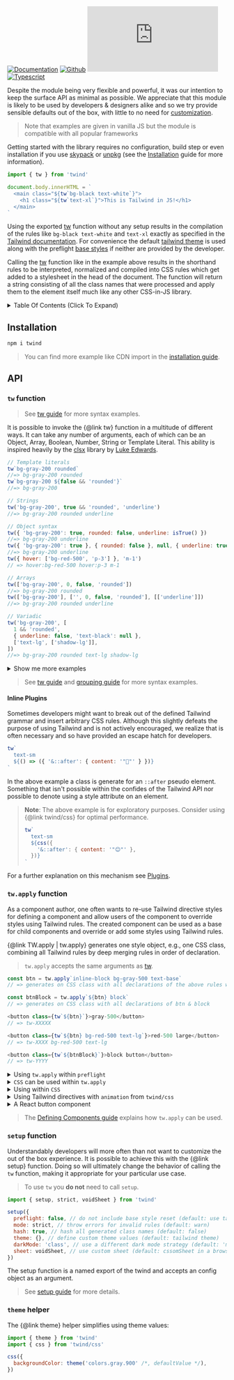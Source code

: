 [![Documentation](https://flat.badgen.net/badge/icon/Documentation?icon=awesome&label)](https://twind.dev/api/modules/twind.html)
[![Github](https://flat.badgen.net/badge/icon/tw-in-js%2Ftwind%2Fsrc?icon=github&label)](https://github.com/tw-in-js/twind/tree/main/src)
[![Module Size](https://flat.badgen.net/badgesize/brotli/https:/unpkg.com/twind/twind.js?icon=jsdelivr&label&color=blue&cache=10800)](https://unpkg.com/twind/twind.js 'brotli module size')
[![Typescript](https://flat.badgen.net/badge/icon/included?icon=typescript&label)](https://unpkg.com/browse/twind/twind.d.ts)

Despite the module being very flexible and powerful, it was our intention to keep the surface API as minimal as possible. We appreciate that this module is likely to be used by developers & designers alike and so we try provide sensible defaults out of the box, with little to no need for [customization](https://github.com/tw-in-js/twind/blob/main/docs/setup.md).

> Note that examples are given in vanilla JS but the module is compatible with all popular frameworks

Getting started with the library requires no configuration, build step or even installation if you use [skypack](https://skypack.dev/) or [unpkg](https://unpkg.com/) (see the [Installation](https://github.com/tw-in-js/twind/blob/main/docs/installation.md) guide for more information).

```js
import { tw } from 'twind'

document.body.innerHTML = `
  <main class="${tw`bg-black text-white`}">
    <h1 class="${tw`text-xl`}">This is Tailwind in JS!</h1>
  </main>
`
```

Using the exported [tw](#tw-function) function without any setup results in the compilation of the rules like `bg-black text-white` and `text-xl` exactly as specified in the [Tailwind documentation](https://tailwincss.com/docs). For convenience the default [tailwind theme](https://github.com/tailwindlabs/tailwindcss/blob/v1/stubs/defaultConfig.stub.js) is used along with the preflight [base styles](https://tailwindcss.com/docs/preflight) if neither are provided by the developer.

Calling the [tw](#tw-function) function like in the example above results in the shorthand rules to be interpreted, normalized and compiled into CSS rules which get added to a stylesheet in the head of the document. The function will return a string consisting of all the class names that were processed and apply them to the element itself much like any other CSS-in-JS library.

<details><summary>Table Of Contents (Click To Expand)</summary>

<!-- START doctoc generated TOC please keep comment here to allow auto update -->
<!-- DON'T EDIT THIS SECTION, INSTEAD RE-RUN doctoc TO UPDATE -->

- [Installation](#installation)
- [API](#api)
  - [`tw` function](#tw-function)
  - [`tw.apply` function](#twapply-function)
  - [`setup` function](#setup-function)
  - [`theme` helper](#theme-helper)

<!-- END doctoc generated TOC please keep comment here to allow auto update -->
</details>

## Installation

```sh
npm i twind
```

> You can find more example like CDN import in the [installation guide](https://github.com/tw-in-js/twind/blob/main/docs/installation.md).

## API

### `tw` function

> See [tw guide](https://github.com/tw-in-js/twind/blob/main/docs/tw.md) for more syntax examples.

It is possible to invoke the {@link tw} function in a multitude of different ways. It can take any number of arguments, each of which can be an Object, Array, Boolean, Number, String or Template Literal. This ability is inspired heavily by the [clsx](https://npmjs.com/clsx) library by [Luke Edwards](https://github.com/lukeed).

```js
// Template literals
tw`bg-gray-200 rounded`
//=> bg-gray-200 rounded
tw`bg-gray-200 ${false && 'rounded'}`
//=> bg-gray-200

// Strings
tw('bg-gray-200', true && 'rounded', 'underline')
//=> bg-gray-200 rounded underline

// Object syntax
tw({ 'bg-gray-200': true, rounded: false, underline: isTrue() })
//=> bg-gray-200 underline
tw({ 'bg-gray-200': true }, { rounded: false }, null, { underline: true })
//=> bg-gray-200 underline
tw({ hover: ['bg-red-500', 'p-3'] }, 'm-1')
// => hover:bg-red-500 hover:p-3 m-1

// Arrays
tw(['bg-gray-200', 0, false, 'rounded'])
//=> bg-gray-200 rounded
tw(['bg-gray-200'], ['', 0, false, 'rounded'], [['underline']])
//=> bg-gray-200 rounded underline

// Variadic
tw('bg-gray-200', [
  1 && 'rounded',
  { underline: false, 'text-black': null },
  ['text-lg', ['shadow-lg']],
])
//=> bg-gray-200 rounded text-lg shadow-lg
```

<details><summary>Show me more examples</summary>

```js
tw`bg-gray-200 ${[false && 'rounded', 'block']}`
//=> bg-gray-200 block
tw`bg-gray-200 ${{ rounded: false, underline: isTrue() }}`
//=> bg-gray-200 underline
tw`bg-${randomColor()}`
//=> bg-blue-500
tw`hover:${({ tw }) => tw`underline`}`
//=> hover:underline
tw`bg-${'fuchsia'}) sm:${'underline'} lg:${false && 'line-through'} text-${[
  'underline',
  'center',
]} rounded-${{ lg: false, xl: true }})`
// => bg-fuchsia sm:underline text-underline text-center rounded-xl

tw`text-${'gray'}-100 bg-${'red'}(600 hover:700 ${'focus'}:800)`
// => text-gray-100 bg-red-600 hover:bg-red-700 focus:bg-red-800

tw({
  sm: ['hover:rounded', 'active:rounded-full'],
  md: { rounded: true, hover: 'bg-white' },
  lg: {
    'rounded-full': true,
    hover: 'bg-white text-black active:(underline shadow)',
  },
})
// sm:hover:rounded sm:active:rounded-full md:rounded md:hover:bg-white lg:rounded-full lg:hover:bg-white lg:hover:text-black lg:hover:active:underline lg:hover:active:shadow
```

</details>

> See [tw guide](https://github.com/tw-in-js/twind/blob/main/docs/tw.md) and [grouping guide](https://github.com/tw-in-js/twind/blob/main/docs/grouping.md) for more syntax examples.

#### Inline Plugins

Sometimes developers might want to break out of the defined Tailwind grammar and insert arbitrary CSS rules. Although this slightly defeats the purpose of using Tailwind and is not actively encouraged, we realize that is often necessary and so have provided an escape hatch for developers.

```js
tw`
  text-sm
  ${() => ({ '&::after': { content: '"🌈"' } })}
`
```

In the above example a class is generate for an `::after` pseudo element. Something that isn't possible within the confides of the Tailwind API nor possible to denote using a style attribute on an element.

> **Note**: The above example is for exploratory purposes. Consider using {@link twind/css} for optimal performance.
>
> ```js
> tw`
>   text-sm
>   ${css({
>     '&::after': { content: '"😊"' },
>   })}
> `
> ```

For a further explanation on this mechanism see [Plugins](https://github.com/tw-in-js/twind/blob/main/docs/plugins.md#inline-plugins).

### `tw.apply` function

As a component author, one often wants to re-use Tailwind directive styles for defining a component and allow users of the component to override styles using Tailwind rules. The created component can be used as a base for child components and override or add some styles using Tailwind rules.

{@link TW.apply | tw.apply} generates one style object, e.g., one CSS class, combining all Tailwind rules by deep merging rules in order of declaration.

> `tw.apply` accepts the same arguments as [tw](#tw-function).

```js
const btn = tw.apply`inline-block bg-gray-500 text-base`
// => generates on CSS class with all declarations of the above rules when used

const btnBlock = tw.apply`${btn} block`
// => generates on CSS class with all declarations of btn & block

<button class={tw`${btn}`}>gray-500</button>
// => tw-XXXXX

<button class={tw`${btn} bg-red-500 text-lg`}>red-500 large</button>
// => tw-XXXX bg-red-500 text-lg

<button class={tw`${btnBlock}`}>block button</button>
// => tw-YYYY
```

<details><summary>Using <code>tw.apply</code> within <code>preflight</code></summary>

Use Tailwind rules within <code>{@link twind.setup | setup}({ {@link twind.Configuration.preflight | preflight} })</code>.

```js
setup({
  preflight: {
    body: tw.apply('bg-gray-900 text-white'),
  },
})
```

</details>

<details><summary><code>CSS</code> can be used within <code>tw.apply</code></summary>

{@link twind/css} can be used to define additional styles.

```js
const btn = tw.apply`
  py-2 px-4
  ${css({
    borderColor: 'black',
  })}
`
```

</details>

<details><summary>Using within <code>CSS</code></summary>

`tw.apply` can be used with `css`:

```js
const prose = css(
  tw.apply`text-gray-700 dark:text-gray-300`,
  {
    p: tw.apply`my-5`,
    h1: tw.apply`text-black dark:text-white`,
  },
  {
    h1: {
      fontWeight: '800',
      fontSize: '2.25em',
      marginTop: '0',
      marginBottom: '0.8888889em',
      lineHeight: '1.1111111',
    },
  },
)
```

Using template literal syntax:

```js
const prose = css`
  ${tw.apply`text-gray-700 dark:text-gray-300`}

  p {
    ${tw.apply`my-5`}
  }

  h1 {
    ${tw.apply`text-black dark:text-white`}
    font-weight: 800;
    font-size: 2.25em;
    margin-top: 0;
    margin-bottom: 0.8888889em;
    line-height: 1.1111111;
  }
`
```

</details>

<details><summary>Using Tailwind directives with <code>animation</code> from <code>twind/css</code></summary>

```js
const motion = animation('.6s ease-in-out infinite', {
  '0%': tw.apply`scale-100`,
  '50%': tw.apply`scale-125 rotate-45`,
  '100%': tw.apply`scale-100 rotate-0`,
})

const bounce = animation(
  '1s ease infinite',
  keyframes`
  from, 20%, 53%, 80%, to {
    ${tw.apply`transform-gpu translate-x-0`}
  }
  40%, 43% {
    ${tw.apply`transform-gpu -translate-x-7`}
  }
  70% {
    ${tw.apply`transform-gpu -translate-x-3.5`}
  },
  90% {
    ${tw.apply`transform-gpu -translate-x-1`}
  }
`,
)
```

</details>

<details><summary>A React button component</summary>

```js
import { tw } from 'twind'

const variantMap = {
  success: 'green',
  primary: 'blue',
  warning: 'yellow',
  info: 'gray',
  danger: 'red',
}

const sizeMap = {
  sm: tw.apply`text-xs py(2 md:1) px-2`,
  md: tw.apply`text-sm py(3 md:2) px-2`,
  lg: tw.apply`text-lg py-2 px-4`,
  xl: tw.apply`text-xl py-3 px-6`,
}

const baseStyles = tw.apply`
  w(full md:auto)
  text(sm white uppercase)
  px-4
  border-none
  transition-colors
  duration-300
`

function Button({
  size = 'md',
  variant = 'primary',
  round = false,
  disabled = false,
  className,
  children,
}) {
  // Collect all styles into one class
  const instanceStyles = tw.apply`
    ${baseStyles}
    bg-${variantMap[variant]}(600 700(hover:& focus:&)))
    ${sizeMap[size]}
    rounded-${round ? 'full' : 'lg'}
    ${disabled && 'bg-gray-400 text-gray-100 cursor-not-allowed'}
  `

  // Allow passed classNames to override instance styles
  return <button className={tw(instanceStyles, className)}>{children}</button>
}

render(
  <Button variant="info" className="text-lg rounded-md">
    Click me
  </Button>,
)
```

</details>

> The [Defining Components guide](https://github.com/tw-in-js/twind/blob/main/docs/components.md) explains how `tw.apply` can be used.

### `setup` function

Understandably developers will more often than not want to customize the out of the box experience. It is possible to achieve this with the {@link setup} function. Doing so will ultimately change the behavior of calling the `tw` function, making it appropriate for your particular use case.

> To use `tw` you **do not** need to call `setup`.

```js
import { setup, strict, voidSheet } from 'twind'

setup({
  preflight: false, // do not include base style reset (default: use tailwind preflight)
  mode: strict, // throw errors for invalid rules (default: warn)
  hash: true, // hash all generated class names (default: false)
  theme: {}, // define custom theme values (default: tailwind theme)
  darkMode: 'class', // use a different dark mode strategy (default: 'media')
  sheet: voidSheet, // use custom sheet (default: cssomSheet in a browser or no-op)
})
```

The setup function is a named export of the twind and accepts an config object as an argument.

> See [setup guide](https://github.com/tw-in-js/twind/blob/main/docs/setup.md) for more details.

### `theme` helper

The {@link theme} helper simplifies using theme values:

```js
import { theme } from 'twind'
import { css } from 'twind/css'

css({
  backgroundColor: theme('colors.gray.900' /*, defaultValue */),
})
```
